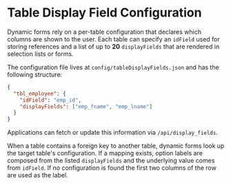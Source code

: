 # Table Display Field Configuration

Dynamic forms rely on a per-table configuration that declares which columns are shown to the user.  Each table can specify an `idField` used for storing references and a list of up to **20** `displayFields` that are rendered in selection lists or forms.

The configuration file lives at `config/tableDisplayFields.json` and has the following structure:

```json
{
  "tbl_employee": {
    "idField": "emp_id",
    "displayFields": ["emp_fname", "emp_lname"]
  }
}
```

Applications can fetch or update this information via `/api/display_fields`.

When a table contains a foreign key to another table, dynamic forms look up the
target table's configuration. If a mapping exists, option labels are composed
from the listed `displayFields` and the underlying value comes from `idField`.
If no configuration is found the first two columns of the row are used as the
label.

